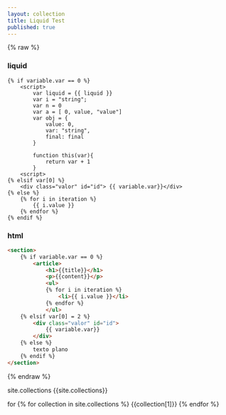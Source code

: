 ```yaml
---
layout: collection
title: Liquid Test
published: true
---
```

{% raw %}

### liquid 

```liquid
{% if variable.var == 0 %}
    <script> 
        var liquid = {{ liquid }}
        var i = "string";
        var n = 0
        var a = [ 0, value, "value"]
        var obj = {
            value: 0,
            var: "string",
            final: final 
        }

        function this(var){
            return var + 1 
        }
    <script>
{% elsif var[0] %}
    <div class="valor" id="id"> {{ variable.var}}</div>
{% else %}
    {% for i in iteration %}
        {{ i.value }}
    {% endfor %}
{% endif %}
```

### html
```html
<section>
    {% if variable.var == 0 %}
        <article>
            <h1>{{title}}</h1>
            <p>{{content}}</p>
            <ul>
            {% for i in iteration %}
                <li>{{ i.value }}</li>
            {% endfor %}
            </ul>
    {% elsif var[0] = 2 %}
        <div class="valor" id="id"> 
            {{ variable.var}}
        </div>
    {% else %}
        texto plano
    {% endif %}
</section>
```



{% endraw %}


site.collections
{{site.collections}}

for
{% for collection in site.collections %}
    {{collection[1]}}
{% endfor %}